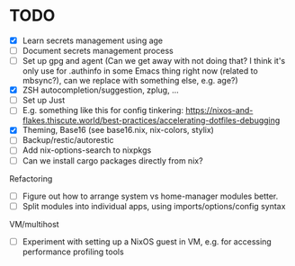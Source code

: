 # TODO
- [x] Learn secrets management using age
- [ ]   Document secrets management process
- [ ] Set up gpg and agent (Can we get away with not doing that? I think it's only use for .authinfo in some Emacs thing right now (related to mbsync?), can we replace with something else, e.g. age?)
- [x] ZSH autocompletion/suggestion, zplug, ...
- [ ] Set up Just
- [ ]   E.g. something like this for config tinkering: https://nixos-and-flakes.thiscute.world/best-practices/accelerating-dotfiles-debugging
- [x] Theming, Base16 (see base16.nix, nix-colors, stylix)
- [ ] Backup/restic/autorestic
- [ ] Add nix-options-search to nixpkgs
- [ ] Can we install cargo packages directly from nix?

Refactoring
- [ ] Figure out how to arrange system vs home-manager modules better. 
- [ ] Split modules into individual apps, using imports/options/config syntax

VM/multihost
- [ ] Experiment with setting up a NixOS guest in VM, e.g. for accessing performance profiling tools
